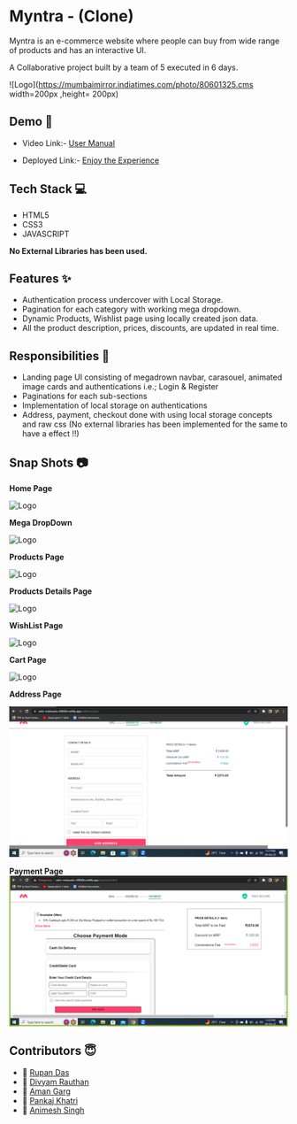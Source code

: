 
# Myntra - (Clone)

Myntra is an e-commerce website where people can buy from wide range of products and has an interactive UI. 

A Collaborative project built by a team of 5 executed in 6 days.


![Logo](https://mumbaimirror.indiatimes.com/photo/80601325.cms width=200px ,height= 200px)


## Demo  🎥
- Video Link:- [User Manual](https://youtu.be/b2xNnRaI3_M)

- Deployed Link:- [Enjoy the Experience](https://calm-malasada-c0860b.netlify.app)


## Tech Stack 💻

- HTML5
- CSS3
- JAVASCRIPT

**No External Libraries has been used.**



## Features ✨

- Authentication process undercover with Local Storage.
- Pagination for each category with working mega dropdown.
- Dynamic Products, Wishlist page using locally created json data.
- All the product description, prices, discounts, are updated in real time.

## Responsibilities 💪

- Landing page UI consisting of megadrown navbar, carasouel, animated image cards and authentications i.e.; Login & Register 
- Paginations for each sub-sections
- Implementation of local storage on authentications
- Address, payment, checkout done with using local storage concepts and raw css (No external libraries has been implemented for the same to have a effect !!)

## Snap Shots 📷

**Home Page**

![Logo](https://images2.imgbox.com/c0/b8/9A3OPB3n_o.jpg)

**Mega DropDown**

![Logo](https://images2.imgbox.com/fc/50/uwwSDxEF_o.jpg)

**Products Page**

![Logo](https://images2.imgbox.com/b1/79/Ajcc0vIR_o.jpg)

**Products Details Page**

![Logo](https://images2.imgbox.com/5c/5a/ALM6fjk4_o.jpg)

**WishList Page**

![Logo](https://images2.imgbox.com/a3/f8/mt96qGyy_o.jpg)

**Cart Page**

![Logo](https://images2.imgbox.com/5c/84/veOWEFoY_o.jpg)

**Address Page**

![Logo](<Screenshot (94).png>)

**Payment Page**
![Logo](<Screenshot (96).png>)


## Contributors  😇


- 👤 [Rupan Das](https://www.github.com/Rupan510)
- 👤 [Divyam Rauthan](https://www.github.com/DivYam062)
- 👤 [Aman Garg](https://www.github.com/AG7464)
- 👤 [Pankaj Khatri](https://www.github.com/MrPK4699)
- 👤 [Animesh Singh](https://www.github.com/Animesh-2)



